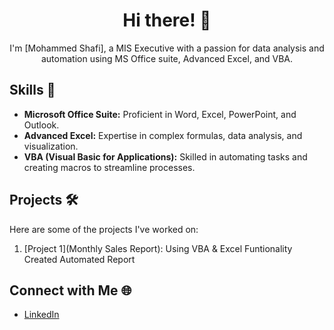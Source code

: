 <!-- Header -->
<h1 align="center">Hi there! 👋</h1>

<!-- Introduction -->
<p align="center">I'm [Mohammed Shafi], a MIS Executive with a passion for data analysis and automation using MS Office suite, Advanced Excel, and VBA.</p>

<!-- Skills -->
## Skills 🚀

- **Microsoft Office Suite:** Proficient in Word, Excel, PowerPoint, and Outlook.
- **Advanced Excel:** Expertise in complex formulas, data analysis, and visualization.
- **VBA (Visual Basic for Applications):** Skilled in automating tasks and creating macros to streamline processes.

<!-- Projects -->
## Projects 🛠️

Here are some of the projects I've worked on:

1. [Project 1](Monthly Sales Report): Using VBA & Excel Funtionality Created Automated Report

<!-- Connect with Me -->
## Connect with Me 🌐

- [LinkedIn](https://www.linkedin.com/in/mothammed-shafi-18766314b)


